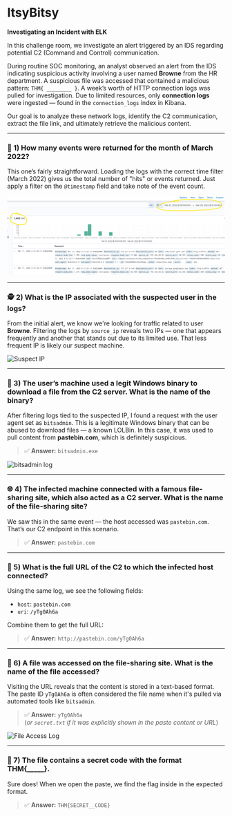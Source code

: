 # ItsyBitsy  
**Investigating an Incident with ELK**

In this challenge room, we investigate an alert triggered by an IDS regarding potential C2 (Command and Control) communication.

During routine SOC monitoring, an analyst observed an alert from the IDS indicating suspicious activity involving a user named **Browne** from the HR department. A suspicious file was accessed that contained a malicious pattern: `THM{ ________ }`. A week’s worth of HTTP connection logs was pulled for investigation. Due to limited resources, only **connection logs** were ingested — found in the `connection_logs` index in Kibana.

Our goal is to analyze these network logs, identify the C2 communication, extract the file link, and ultimately retrieve the malicious content.

---

### 🔎 1) How many events were returned for the month of March 2022?

This one’s fairly straightforward. Loading the logs with the correct time filter (March 2022) gives us the total number of "hits" or events returned. Just apply a filter on the `@timestamp` field and take note of the event count.

![Event Dashboard](question1_answer.png)

---

### 🕵️ 2) What is the IP associated with the suspected user in the logs?

From the initial alert, we know we're looking for traffic related to user **Browne**. Filtering the logs by `source_ip` reveals two IPs — one that appears frequently and another that stands out due to its limited use. That less frequent IP is likely our suspect machine.

![Suspect IP](images/question2_answer.png)

---

### 💾 3) The user’s machine used a legit Windows binary to download a file from the C2 server. What is the name of the binary?

After filtering logs tied to the suspected IP, I found a request with the user agent set as `bitsadmin`. This is a legitimate Windows binary that can be abused to download files — a known LOLBin. In this case, it was used to pull content from **pastebin.com**, which is definitely suspicious.

> ✅ **Answer:** `bitsadmin.exe`

![bitsadmin log](images/question3_answer.png)

---

### 🌐 4) The infected machine connected with a famous file-sharing site, which also acted as a C2 server. What is the name of the file-sharing site?

We saw this in the same event — the host accessed was `pastebin.com`. That’s our C2 endpoint in this scenario.

> ✅ **Answer:** `pastebin.com`

---

### 🔗 5) What is the full URL of the C2 to which the infected host connected?

Using the same log, we see the following fields:
- `host`: `pastebin.com`
- `uri`: `/yTg0Ah6a`

Combine them to get the full URL:

> ✅ **Answer:** `http://pastebin.com/yTg0Ah6a`

---

### 📄 6) A file was accessed on the file-sharing site. What is the name of the file accessed?

Visiting the URL reveals that the content is stored in a text-based format. The paste ID `yTg0Ah6a` is often considered the file name when it's pulled via automated tools like `bitsadmin`.

> ✅ **Answer:** `yTg0Ah6a`  
(*or `secret.txt` if it was explicitly shown in the paste content or URL*)

![File Access Log](images/question5_answer.png)

---

### 🧩 7) The file contains a secret code with the format THM{_____}.

Sure does! When we open the paste, we find the flag inside in the expected format.

> ✅ **Answer:** `THM{SECRET__CODE}`






